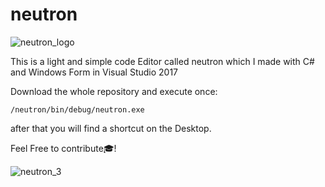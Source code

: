 # neutron


![neutron_logo](https://user-images.githubusercontent.com/42062381/53960929-c51ac600-40e7-11e9-9c53-7936ee666941.png)





This is a light and simple code Editor called neutron which I made with
C# and Windows Form in Visual Studio 2017

Download the whole repository and execute once:
```
/neutron/bin/debug/neutron.exe
```
after that you will find a shortcut on the Desktop.

Feel Free to contribute🎓!

![neutron_3](https://user-images.githubusercontent.com/42062381/54475895-34cf3600-47f7-11e9-8588-73d5cc523efc.png)


